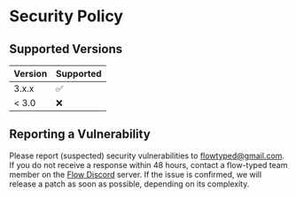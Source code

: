 # Security Policy

## Supported Versions

| Version | Supported          |
| ------- | ------------------ |
| 3.x.x   | :white_check_mark: |
| < 3.0   | :x:                |

## Reporting a Vulnerability

Please report (suspected) security vulnerabilities to [flowtyped@gmail.com](mailto:flowtyped@gmail.com).
If you do not receive a response within 48 hours, contact a flow-typed team member on the
[Flow Discord](https://discord.gg/e6p4b2q3eD) server. If the issue is confirmed, we will release a 
patch as soon as possible, depending on its complexity.

